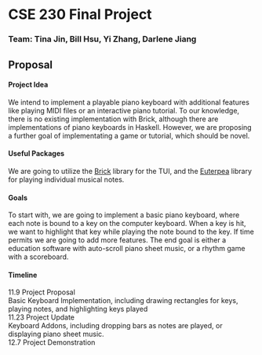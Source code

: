 # CSE 230 Final Project
### Team: Tina Jin, Bill Hsu, Yi Zhang, Darlene Jiang
## Proposal
#### Project Idea
We intend to implement a playable piano keyboard with additional features like playing MIDI files or an interactive piano tutorial. To our knowledge, there is no existing implementation with Brick, although there are implementations of piano keyboards in Haskell. However, we are proposing a further goal of implementating a game or tutorial, which should be novel.
#### Useful Packages
We are going to utilize the [Brick](https://hackage.haskell.org/package/brick) library for the TUI, and the [Euterpea](https://hackage.haskell.org/package/Euterpea) library for playing individual musical notes.
#### Goals
To start with, we are going to implement a basic piano keyboard, where each note is bound to a key on the computer keyboard. When a key is hit, we want to highlight that key while playing the note bound to the key. If time permits we are going to add more features. The end goal is either a education software with auto-scroll piano sheet music, or a rhythm game with a scoreboard.
#### Timeline
11.9 Project Proposal\
Basic Keyboard Implementation, including drawing rectangles for keys, playing notes, and highlighting keys played\
11.23 Project Update\
Keyboard Addons, including dropping bars as notes are played, or displaying piano sheet music.\
12.7 Project Demonstration
